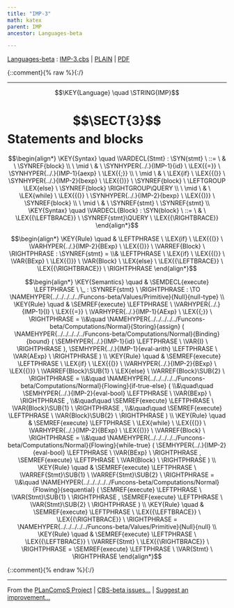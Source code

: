 ```yaml
---
title: "IMP-3"
math: katex
parent: IMP
ancestor: Languages-beta

---
```

[Languages-beta] : [IMP-3.cbs] \| [PLAIN] \| [PDF]

{::comment}{% raw %}{:/}


----

$$\KEY{Language} \quad \STRING{IMP}$$

# $$\SECT{3}$$ Statements and blocks
           


$$\begin{align*}
  \KEY{Syntax} \quad
    \VARDECL{Stmt} : \SYN{stmt}
      \ ::= \ & \
      \SYNREF{block} \\
      \ \mid \ & \ \SYNHYPER{../.}{IMP-1}{id} \ \LEX{{=}} \ \SYNHYPER{../.}{IMP-1}{aexp} \ \LEX{{;}} \\
      \ \mid \ & \ \LEX{if} \ \LEX{{(}} \ \SYNHYPER{../.}{IMP-2}{bexp} \ \LEX{{)}} \ \SYNREF{block} \ \LEFTGROUP \LEX{else} \ \SYNREF{block} \RIGHTGROUP\QUERY \\
      \ \mid \ & \ \LEX{while} \ \LEX{{(}} \ \SYNHYPER{../.}{IMP-2}{bexp} \ \LEX{{)}} \ \SYNREF{block} \\
      \ \mid \ & \ \SYNREF{stmt} \ \SYNREF{stmt}
\\
  \KEY{Syntax} \quad
    \VARDECL{Block} : \SYN{block}
      \ ::= \ & \
      \LEX{{\LEFTBRACE}} \ \SYNREF{stmt}\QUERY \ \LEX{{\RIGHTBRACE}}
\end{align*}$$

$$\begin{align*}
  \KEY{Rule} \quad
    & \LEFTPHRASE \
        \LEX{if} \ \LEX{{(}} \ \VARHYPER{../.}{IMP-2}{BExp} \ \LEX{{)}} \ \VARREF{Block} \
      \RIGHTPHRASE : \SYNREF{stmt} = \\&
      \LEFTPHRASE \
        \LEX{if} \ \LEX{{(}} \ \VAR{BExp} \ \LEX{{)}} \ \VAR{Block} \ \LEX{else} \ \LEX{{\LEFTBRACE}} \ \LEX{{\RIGHTBRACE}} \
      \RIGHTPHRASE
\end{align*}$$

$$\begin{align*}
  \KEY{Semantics} \quad
  & \SEMDECL{execute} \LEFTPHRASE \ \_ : \SYNREF{stmt} \ \RIGHTPHRASE  
    :  \TO \NAMEHYPER{../../../../../Funcons-beta/Values/Primitive}{Null}{null-type} 
\\
  \KEY{Rule} \quad
    & \SEMREF{execute} \LEFTPHRASE \
                            \VARHYPER{../.}{IMP-1}{I} \ \LEX{{=}} \ \VARHYPER{../.}{IMP-1}{AExp} \ \LEX{{;}} \
                          \RIGHTPHRASE  = \\&\quad
      \NAMEHYPER{../../../../../Funcons-beta/Computations/Normal}{Storing}{assign}
        (  \NAMEHYPER{../../../../../Funcons-beta/Computations/Normal}{Binding}{bound}
                (  \SEMHYPER{../.}{IMP-1}{id} \LEFTPHRASE \
                                            \VAR{I} \
                                          \RIGHTPHRASE  ), 
               \SEMHYPER{../.}{IMP-1}{eval-arith} \LEFTPHRASE \
                                    \VAR{AExp} \
                                  \RIGHTPHRASE  )
\\
  \KEY{Rule} \quad
    & \SEMREF{execute} \LEFTPHRASE \
                            \LEX{if} \ \LEX{{(}} \ \VARHYPER{../.}{IMP-2}{BExp} \ \LEX{{)}} \ \VARREF{Block}\SUB{1} \ \LEX{else} \ \VARREF{Block}\SUB{2} \
                          \RIGHTPHRASE  = \\&\quad
      \NAMEHYPER{../../../../../Funcons-beta/Computations/Normal}{Flowing}{if-true-else}
        ( \\&\quad\quad \SEMHYPER{../.}{IMP-2}{eval-bool} \LEFTPHRASE \
                                    \VAR{BExp} \
                                  \RIGHTPHRASE , \\&\quad\quad
               \SEMREF{execute} \LEFTPHRASE \
                                    \VAR{Block}\SUB{1} \
                                  \RIGHTPHRASE , \\&\quad\quad
               \SEMREF{execute} \LEFTPHRASE \
                                    \VAR{Block}\SUB{2} \
                                  \RIGHTPHRASE  )
\\
  \KEY{Rule} \quad
    & \SEMREF{execute} \LEFTPHRASE \
                            \LEX{while} \ \LEX{{(}} \ \VARHYPER{../.}{IMP-2}{BExp} \ \LEX{{)}} \ \VARREF{Block} \
                          \RIGHTPHRASE  = \\&\quad
      \NAMEHYPER{../../../../../Funcons-beta/Computations/Normal}{Flowing}{while-true}
        (  \SEMHYPER{../.}{IMP-2}{eval-bool} \LEFTPHRASE \
                                    \VAR{BExp} \
                                  \RIGHTPHRASE , 
               \SEMREF{execute} \LEFTPHRASE \
                                    \VAR{Block} \
                                  \RIGHTPHRASE  )
\\
  \KEY{Rule} \quad
    & \SEMREF{execute} \LEFTPHRASE \
                            \VARREF{Stmt}\SUB{1} \ \VARREF{Stmt}\SUB{2} \
                          \RIGHTPHRASE  = \\&\quad
      \NAMEHYPER{../../../../../Funcons-beta/Computations/Normal}{Flowing}{sequential}
        (  \SEMREF{execute} \LEFTPHRASE \
                                    \VAR{Stmt}\SUB{1} \
                                  \RIGHTPHRASE , 
               \SEMREF{execute} \LEFTPHRASE \
                                    \VAR{Stmt}\SUB{2} \
                                  \RIGHTPHRASE  )
\\
  \KEY{Rule} \quad
    & \SEMREF{execute} \LEFTPHRASE \
                            \LEX{{\LEFTBRACE}} \ \LEX{{\RIGHTBRACE}} \
                          \RIGHTPHRASE  = 
      \NAMEHYPER{../../../../../Funcons-beta/Values/Primitive}{Null}{null}
\\
  \KEY{Rule} \quad
    & \SEMREF{execute} \LEFTPHRASE \
                            \LEX{{\LEFTBRACE}} \ \VARREF{Stmt} \ \LEX{{\RIGHTBRACE}} \
                          \RIGHTPHRASE  = 
      \SEMREF{execute} \LEFTPHRASE \
                            \VAR{Stmt} \
                          \RIGHTPHRASE 
\end{align*}$$



[Funcons-beta]: /CBS-beta/math/Funcons-beta
  "FUNCONS-BETA"
[Unstable-Funcons-beta]: /CBS-beta/math/Unstable-Funcons-beta
  "UNSTABLE-FUNCONS-BETA"
[Languages-beta]: /CBS-beta/math/Languages-beta
  "LANGUAGES-BETA"
[Unstable-Languages-beta]: /CBS-beta/math/Unstable-Languages-beta
  "UNSTABLE-LANGUAGES-BETA"
[CBS-beta]: /CBS-beta
  "CBS-BETA"
[IMP-3.cbs]: https://github.com/plancomps/CBS-beta/blob/math/Languages-beta/IMP/IMP-cbs/IMP/IMP-3/IMP-3.cbs
  "CBS SOURCE FILE ON GITHUB"
[PLAIN]: /CBS-beta/docs/Languages-beta/IMP/IMP-cbs/IMP/IMP-3
  "CBS SOURCE WEB PAGE"
 [PRETTY]: /CBS-beta/math/Languages-beta/IMP/IMP-cbs/IMP/IMP-3
  "CBS-KATEX WEB PAGE"
[PDF]: https://github.com/plancomps/CBS-beta/blob/math/Languages-beta/IMP/IMP-cbs/IMP/IMP-3/IMP-3.pdf
  "CBS-LATEX PDF FILE"
[PLanCompS Project]: https://plancomps.github.io
  "PROGRAMMING LANGUAGE COMPONENTS AND SPECIFICATIONS PROJECT HOME PAGE"
{::comment}{% endraw %}{:/}


____

From the [PLanCompS Project] | [CBS-beta issues...] | [Suggest an improvement...]

[CBS-beta issues...]: https://github.com/plancomps/CBS-beta/issues
  "CBS-BETA ISSUE REPORTS ON GITHUB"
[Suggest an improvement...]: mailto:plancomps@gmail.com?Subject=CBS-beta%20-%20comment&Body=Re%3A%20CBS-beta%20specification%20at%20IMP/IMP-3/IMP-3.cbs%0A%0AComment/Query/Issue/Suggestion%3A%0A%0A%0ASignature%3A%0A
  "GENERATE AN EMAIL TEMPLATE"
